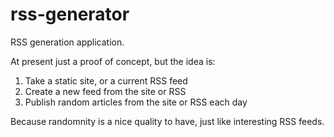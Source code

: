 # rss-generator
RSS generation application.

At present just a proof of concept, but the idea is:

 1. Take a static site, or a current RSS feed
 2. Create a new feed from the site or RSS
 3. Publish random articles from the site or RSS each day

Because randomnity is a nice quality to have, just like interesting RSS feeds.
